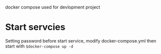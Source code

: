 docker compose used for devlopment project

# Start servcies
Setting password before start service, modify docker-compose.yml
then start with ```$docker-compose up -d```

